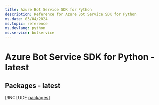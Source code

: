 ```yaml
---
title: Azure Bot Service SDK for Python
description: Reference for Azure Bot Service SDK for Python
ms.date: 03/04/2024
ms.topic: reference
ms.devlang: python
ms.service: botservice
---
```

# Azure Bot Service SDK for Python - latest
## Packages - latest
[!INCLUDE [packages](bot-service-index.md)]